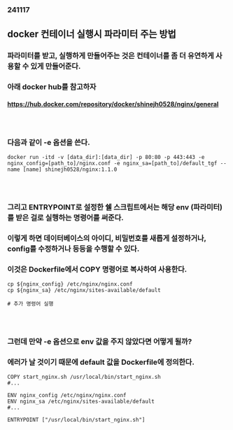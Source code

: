 ### 241117
## docker 컨테이너 실행시 파라미터 주는 방법
### 파라미터를 받고, 실행하게 만들어주는 것은 컨테이너를 좀 더 유연하게 사용할 수 있게 만들어준다.
### 아래 docker hub를 참고하자
#### https://hub.docker.com/repository/docker/shinejh0528/nginx/general
### <br/>

### 다음과 같이 -e 옵션을 쓴다.
```
docker run -itd -v [data_dir]:[data_dir] -p 80:80 -p 443:443 -e nginx_config=[path_to]/nginx.conf -e nginx_sa=[path_to]/default_tgf --name [name] shinejh0528/nginx:1.1.0
```
### <br/>

### 그리고 ENTRYPOINT로 설정한 쉘 스크립트에서는 해당 env (파라미터)를 받은 걸로 실행하는 명령어를 써준다.
### 이렇게 하면 데이터베이스의 아이디, 비밀번호를 새롭게 설정하거나, config를 수정하거나 등등을 수행할 수 있다.
### 이것은 Dockerfile에서 COPY 명령어로 복사하여 사용한다.
```
cp ${nginx_config} /etc/nginx/nginx.conf
cp ${nginx_sa} /etc/nginx/sites-available/default

# 추가 명령어 실행
```
### <br/>

### 그런데 만약 -e 옵션으로 env 값을 주지 않았다면 어떻게 될까? 
### 에러가 날 것이기 때문에 default 값을 Dockerfile에 정의한다.
```
COPY start_nginx.sh /usr/local/bin/start_nginx.sh
#...

ENV nginx_config /etc/nginx/nginx.conf
ENV nginx_sa /etc/nginx/sites-available/default
#...

ENTRYPOINT ["/usr/local/bin/start_nginx.sh"]
```
